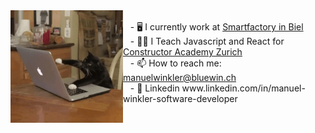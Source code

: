 

<img src="https://github.com/SwissCheese15/SwissCheese15/blob/main/208746.gif" align="left" width="180" height="180" margin-right="20"/>
<br>&nbsp;&nbsp;
- 🖥️ I currently work at <a href="https://www.smartfactory.ch/">Smartfactory in Biel</a> <br>&nbsp;&nbsp;
- 👨‍🏫 I Teach Javascript and React for <a href="https://academy.constructor.org/de/full-stack/zurich">Constructor Academy Zurich</a><br>&nbsp;&nbsp;
- 📫 How to reach me: <a href="mailto:manuelwinkler@bluewin.ch">manuelwinkler@bluewin.ch</a> <br> &nbsp;&nbsp;
- 🏢 Linkedin www.linkedin.com/in/manuel-winkler-software-developer <br> &nbsp;&nbsp;
